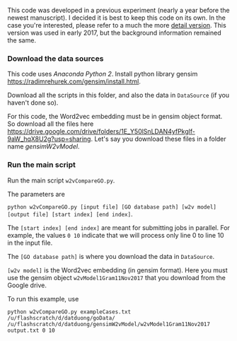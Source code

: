 
This code was developed in a previous experiment (nearly a year before the newest manuscript). I decided it is best to keep this code on its own. In the case you're interested, please refer to a much the more [detail version](https://github.com/datduong/word2vec2compareGenes). This version was used in early 2017, but the background information remained the same. 

### Download the data sources

This code uses *Anaconda Python 2*. Install python library gensim https://radimrehurek.com/gensim/install.html. 

Download all the scripts in this folder, and also the data in ```DataSource``` (if you haven't done so). 

For this code, the Word2vec embedding must be in gensim object format. So download all the files here https://drive.google.com/drive/folders/1E_Y50lSnLDAN4yfPkglf-9aW_hqX8U2g?usp=sharing. Let's say you download these files in a folder name *gensimW2vModel*. 

### Run the main script

Run the main script ```w2vCompareGO.py```. 

The parameters are 

```python w2vCompareGO.py [input file] [GO database path] [w2v model] [output file] [start index] [end index]```. 

The ```[start index] [end index]``` are meant for submitting jobs in parallel. For example, the values ```0 10``` indicate that we will process only line 0 to line 10 in the input file. 

The ```[GO database path]``` is where you download the data in ```DataSource```. 

```[w2v model]``` is the Word2vec embedding (in gensim format). Here you must use the gensim object ```w2vModel1Gram11Nov2017``` that you download from the Google drive. 

To run this example, use 

```python w2vCompareGO.py exampleCases.txt /u/flashscratch/d/datduong/goData/ /u/flashscratch/d/datduong/gensimW2vModel/w2vModel1Gram11Nov2017 output.txt 0 10```

